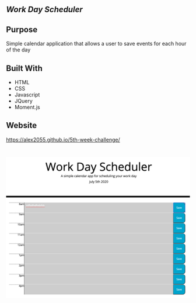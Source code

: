 ## _Work Day Scheduler_

## Purpose
Simple calendar application that allows a user to save events for each hour of the day

## Built With
* HTML
* CSS
* Javascript
* JQuery
* Moment.js

## Website
https://alex2055.github.io/5th-week-challenge/
#
![web page screenshot](assets/screenshot.png)
